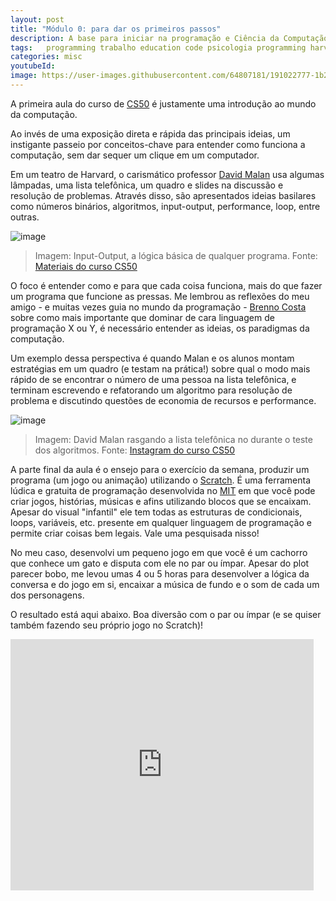 ```yaml
---
layout: post
title: "Módulo 0: para dar os primeiros passos"
description: A base para iniciar na programação e Ciência da Computação - CS50
tags:   programming trabalho education code psicologia programming harvard curso python flask scratch c web html css cc cienciadacomputacao algoritmos sql bancodedados cs50 cc50 computerscience
categories: misc
youtubeId:
image: https://user-images.githubusercontent.com/64807181/191022777-1b2dd643-9db8-490b-9549-c15974d09ce8.png
---
```


A primeira aula do curso de [CS50](https://www.estudarfora.org.br/cursos/cc50/) é justamente uma introdução ao mundo da computação.

Ao invés de uma exposição direta e rápida das principais ideias, um instigante passeio por conceitos-chave para entender como funciona a computação, sem dar sequer um clique em um computador.

Em um teatro de Harvard, o carismático professor [David Malan](https://cs.harvard.edu/malan/) usa algumas lâmpadas, uma lista telefônica, um quadro e slides na discussão e resolução de problemas. Através disso, são apresentados ideias basilares como números binários, algoritmos, input-output, performance, loop, entre outras.

![image](https://user-images.githubusercontent.com/64807181/191023029-8ad625a1-b3a0-4ec4-bbbe-be9980e16da0.png)
>Imagem: Input-Output, a lógica básica de qualquer programa. Fonte: [Materiais do curso CS50](https://cs50.harvard.edu/college/2019/fall/notes/0/)

O foco é entender como e para que cada coisa funciona, mais do que fazer um programa que funcione as pressas. Me lembrou as reflexões do meu amigo - e muitas vezes guia no mundo da programação - [Brenno Costa](https://twitter.com/brennovich) sobre como mais importante que dominar de cara linguagem de programação X ou Y, é necessário entender as ideias, os paradigmas da computação.

Um exemplo dessa perspectiva é quando Malan e os alunos montam estratégias em um quadro (e testam na prática!) sobre qual o modo mais rápido de se encontrar o número de uma pessoa na lista telefônica, e terminam escrevendo e refatorando um algoritmo para resolução de problema e discutindo questões de economia de recursos e performance.

![image](https://user-images.githubusercontent.com/64807181/191022777-1b2dd643-9db8-490b-9549-c15974d09ce8.png)
>Imagem: David Malan rasgando a lista telefônica no durante o teste dos algoritmos. Fonte: [Instagram do curso CS50](https://www.instagram.com/p/CikwmaoLVSM/)

A parte final da aula é o ensejo para o exercício da semana, produzir um programa (um jogo ou animação) utilizando o [Scratch](https://scratch.mit.edu/). É uma ferramenta lúdica e gratuita de programação desenvolvida no [MIT](https://scratch.mit.edu/about) em que você pode criar jogos, histórias, músicas e afins utilizando blocos que se encaixam. Apesar do visual "infantil" ele tem todas as estruturas de condicionais, loops, variáveis, etc. presente em qualquer linguagem de programação e permite criar coisas bem legais. Vale uma pesquisada nisso!

No meu caso, desenvolvi um pequeno jogo em que você é um cachorro que conhece um gato e disputa com ele no par ou ímpar. Apesar do plot parecer bobo, me levou umas 4 ou 5 horas para desenvolver a lógica da conversa e do jogo em si, encaixar a música de fundo e o som de cada um dos personagens.

O resultado está aqui abaixo. Boa diversão com o par ou ímpar (e se quiser também fazendo seu próprio jogo no Scratch)!

<iframe src="https://scratch.mit.edu/projects/731116155/embed" allowtransparency="true" width="485" height="402" frameborder="0" scrolling="no" allowfullscreen></iframe>
